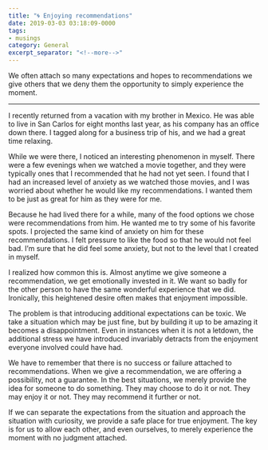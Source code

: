 ```yaml
---
title: "🌀 Enjoying recommendations"
date: 2019-03-03 03:18:09-0000
tags:
- musings
category: General
excerpt_separator: "<!--more-->"
---
```


We often attach so many expectations and hopes to recommendations we give others that we deny them the opportunity to simply experience the moment.

<!--more-->

***

I recently returned from a vacation with my brother in Mexico. He was able to live in San Carlos for eight months last year, as his company has an office down there. I tagged along for a business trip of his, and we had a great time relaxing.

While we were there, I noticed an interesting phenomenon in myself. There were a few evenings when we watched a movie together, and they were typically ones that I recommended that he had not yet seen. I found that I had an increased level of anxiety as we watched those movies, and I was worried about whether he would like my recommendations. I wanted them to be just as great for him as they were for me.

Because he had lived there for a while, many of the food options we chose were recommendations from him. He wanted me to try some of his favorite spots. I projected the same kind of anxiety on him for these recommendations. I felt pressure to like the food so that he would not feel bad. I’m sure that he did feel some anxiety, but not to the level that I created in myself.

I realized how common this is. Almost anytime we give someone a recommendation, we get emotionally invested in it. We want so badly for the other person to have the same wonderful experience that we did. Ironically, this heightened desire often makes that enjoyment impossible.

The problem is that introducing additional expectations can be toxic. We take a situation which may be just fine, but by building it up to be amazing it becomes a disappointment. Even in instances when it is not a letdown, the additional stress we have introduced invariably detracts from the enjoyment everyone involved could have had.

We have to remember that there is no success or failure attached to recommendations. When we give a recommendation, we are offering a possibility, not a guarantee. In the best situations, we merely provide the idea for someone to do something. They may choose to do it or not. They may enjoy it or not. They may recommend it further or not.

If we can separate the expectations from the situation and approach the situation with curiosity, we provide a safe place for true enjoyment. The key is for us to allow each other, and even ourselves, to merely experience the moment with no judgment attached.